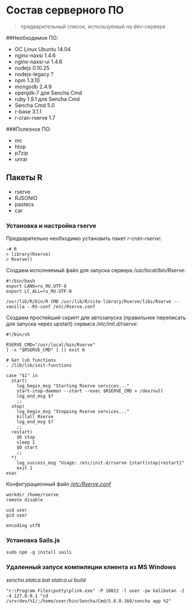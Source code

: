 # Состав серверного ПО 
> предварительный список, используемый на dev-сервере

##Необходимое ПО:

- ОС Linux Ubuntu 14.04
- nginx-naxsi 1.4.6
- nginx-naxsi-ui 1.4.6
- nodejs 0.10.25
- nodejs-legacy ?
- npm 1.3.10
- mongodb 2.4.9
- openjdk-7 для Sencha Cmd
- ruby 1.9.1 для Sencha Cmd
- Sencha Cmd 5.0
- r-base 3.1.1
- r-cran-rserve 1.7
 
###Полезное ПО:

- mc
- htop
- p7zip
- unrar

## Пакеты R

- rserve
- RJSONIO
- pastecs
- car

### Установка и настройка rserve
Предварительно необходимо установить пакет _r-cran-rserve_:

	~# R
	> library(Rserve)
	> Rserve()

Создаем исполняемый файл для запуска сервера _/usr/local/bin/Rserve_:

	#!/bin/bash
	export LANG=ru_RU.UTF-8
	export LC_ALL=ru_RU.UTF-8
	
	/usr/lib/R/bin/R CMD /usr/lib/R/site-library/Rserve/libs/Rserve --vanilla --RS-conf /etc/Rserve.conf

Создаем простейший скрипт для автозапуска (правильнее переписать для запуска через upstart) сервиса _/etc/init.d/rserve_:

	#!/bin/sh
	
	RSERVE_CMD="/usr/local/bin/Rserve"	
	[ -x "$RSERVE_CMD" ] || exit 0
	
	# Get lsb functions
	. /lib/lsb/init-functions
	
	case "$1" in
	  start)
	    log_begin_msg "Starting Rserve services..."
	    start-stop-daemon --start --exec $RSERVE_CMD > /dev/null
	    log_end_msg $?
	    ;;
	  stop)
	    log_begin_msg "Stopping Rserve services..."
	    killall Rserve
	    log_end_msg $?
	    ;;
	  restart)
	    $0 stop
	    sleep 1
	    $0 start
	    ;;
	  *)
	    log_success_msg "Usage: /etc/init.d/rserve {start|stop|restart}"
	    exit 1
	esac

Конфигурационный файл _[/etc/Rserve.conf](http://rforge.net/Rserve/doc.html#conf)_

	workdir /home/rserve
	remote disable
	
	uid user
	gid user
	
	encoding utf8

### Установка Sails.js

	sudo npm -g install sails

### Удаленный запуск компиляции клиента из MS Windows

_sencha.statca.bat statca.ui build_

	"c:\Program Files\putty\plink.exe" -P 10022 -l user -pw kalibotan -2 -4 127.0.0.1 "cd /srv/dev/%1/;/home/user/bin/Sencha/Cmd/5.0.0.160/sencha app %2"
